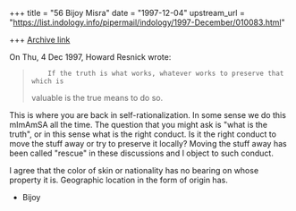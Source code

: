 +++
title = "56 Bijoy Misra"
date = "1997-12-04"
upstream_url = "https://list.indology.info/pipermail/indology/1997-December/010083.html"

+++
[Archive link](https://list.indology.info/pipermail/indology/1997-December/010083.html)

On Thu, 4 Dec 1997, Howard Resnick wrote:

>         If the truth is what works, whatever works to preserve that which is
> valuable is the true means to do so.

This is where you are back in self-rationalization.
In some sense we do this mImAmSA all the time.
The question that you might ask is "what is the truth",
or in this sense what is the right conduct.  Is it the
right conduct to move the stuff away or try to preserve
it locally?  Moving the stuff away has been called "rescue"
in these discussions and I object to such conduct.

I agree that the color of skin or nationality has
no bearing on whose property it is.  Geographic
location in the form of origin has.

- Bijoy



